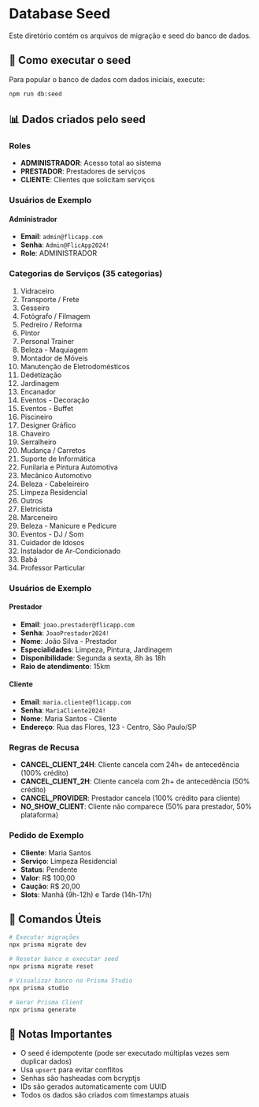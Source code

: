 # Database Seed

Este diretório contém os arquivos de migração e seed do banco de dados.

## 🚀 Como executar o seed

Para popular o banco de dados com dados iniciais, execute:

```bash
npm run db:seed
```

## 📊 Dados criados pelo seed

### Roles

- **ADMINISTRADOR**: Acesso total ao sistema
- **PRESTADOR**: Prestadores de serviços
- **CLIENTE**: Clientes que solicitam serviços

### Usuários de Exemplo

#### Administrador

- **Email**: `admin@flicapp.com`
- **Senha**: `Admin@FlicApp2024!`
- **Role**: ADMINISTRADOR

### Categorias de Serviços (35 categorias)

1. Vidraceiro
2. Transporte / Frete
3. Gesseiro
4. Fotógrafo / Filmagem
5. Pedreiro / Reforma
6. Pintor
7. Personal Trainer
8. Beleza - Maquiagem
9. Montador de Móveis
10. Manutenção de Eletrodomésticos
11. Dedetização
12. Jardinagem
13. Encanador
14. Eventos - Decoração
15. Eventos - Buffet
16. Piscineiro
17. Designer Gráfico
18. Chaveiro
19. Serralheiro
20. Mudança / Carretos
21. Suporte de Informática
22. Funilaria e Pintura Automotiva
23. Mecânico Automotivo
24. Beleza - Cabeleireiro
25. Limpeza Residencial
26. Outros
27. Eletricista
28. Marceneiro
29. Beleza - Manicure e Pedicure
30. Eventos - DJ / Som
31. Cuidador de Idosos
32. Instalador de Ar-Condicionado
33. Babá
34. Professor Particular

### Usuários de Exemplo

#### Prestador

- **Email**: `joao.prestador@flicapp.com`
- **Senha**: `JoaoPrestador2024!`
- **Nome**: João Silva - Prestador
- **Especialidades**: Limpeza, Pintura, Jardinagem
- **Disponibilidade**: Segunda a sexta, 8h às 18h
- **Raio de atendimento**: 15km

#### Cliente

- **Email**: `maria.cliente@flicapp.com`
- **Senha**: `MariaCliente2024!`
- **Nome**: Maria Santos - Cliente
- **Endereço**: Rua das Flores, 123 - Centro, São Paulo/SP

### Regras de Recusa

- **CANCEL_CLIENT_24H**: Cliente cancela com 24h+ de antecedência (100% crédito)
- **CANCEL_CLIENT_2H**: Cliente cancela com 2h+ de antecedência (50% crédito)
- **CANCEL_PROVIDER**: Prestador cancela (100% crédito para cliente)
- **NO_SHOW_CLIENT**: Cliente não comparece (50% para prestador, 50% plataforma)

### Pedido de Exemplo

- **Cliente**: Maria Santos
- **Serviço**: Limpeza Residencial
- **Status**: Pendente
- **Valor**: R$ 100,00
- **Caução**: R$ 20,00
- **Slots**: Manhã (9h-12h) e Tarde (14h-17h)

## 🔧 Comandos Úteis

```bash
# Executar migrações
npx prisma migrate dev

# Resetar banco e executar seed
npx prisma migrate reset

# Visualizar banco no Prisma Studio
npx prisma studio

# Gerar Prisma Client
npx prisma generate
```

## 📝 Notas Importantes

- O seed é idempotente (pode ser executado múltiplas vezes sem duplicar dados)
- Usa `upsert` para evitar conflitos
- Senhas são hasheadas com bcryptjs
- IDs são gerados automaticamente com UUID
- Todos os dados são criados com timestamps atuais
